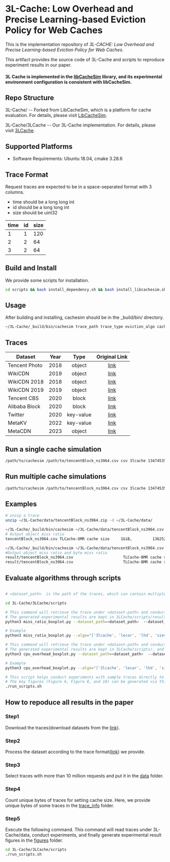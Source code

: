 # 3L-Cache: Low Overhead and Precise Learning-based Eviction Policy for Web Caches

This is the implementation repository of *3L-CACHE: Low Overhead and Precise Learning-based Eviction Policy for Web Caches*. 

This artifact provides the source code of 3L-Cache and scripts to reproduce experiment results in our paper.

#### 3L Cache is implemented in the [libCacheSim](https://github.com/1a1a11a/libCacheSim) library, and its experimental environment configuration is consistent with libCacheSim.

## Repo Structure

3L-Cache/ -- Forked from LibCacheSim, which is a platform for cache evaluation. For details, please visit [LibCacheSim](https://github.com/1a1a11a/libCacheSim).

3L-Cache/3LCache -- Our 3L-Cache implementation. For details, please visit [3LCache](https://github.com/optiq-lab/3L-Cache/tree/main/3LCache).

 ## Supported Platforms
- Software Requirements: Ubuntu 18.04, cmake 3.28.6

## Trace Format
Request traces are expected to be in a space-separated format with 3 columns.
- time should be a long long int
- id should be a long long int
- size should be uint32

| time |  id | size |
| ---- | --- | ---- |
|   1  |  1  |  120 |
|   2  |  2  |   64 |
|   3  |  2  |   64 |

## Build and Install 
We provide some scripts for installation.
```bash
cd scripts && bash install_dependency.sh && bash install_libcachesim.sh
```

## Usage
After building and installing, cachesim should be in the _build/bin/ directory.
```bash
~/3L-Cache/_build/bin/cachesim trace_path trace_type eviction_algo cache_size [OPTION...]
```

## Traces


| Dataset       | Year |    Type   |                                      Original Link                                                |
|---------------|------|:---------:|:-------------------------------------------------------------------------------------------------:|
| Tencent Photo | 2018 |   object  |                      [link](http://iotta.snia.org/traces/parallel?only=27476)                     |
| WikiCDN       | 2019 |   object  |          [link](https://wikitech.wikimedia.org/wiki/Analytics/Data_Lake/Traffic/Caching)          |
| WikiCDN 2018  | 2018 |   object  |          [link](http://lrb.cs.princeton.edu/wiki2018.tr.tar.gz)                                   |
| WikiCDN 2019  | 2019 |   object  |          [link](http://lrb.cs.princeton.edu/wiki2019.tr.tar.gz)                                   |
| Tencent CBS   | 2020 |   block   |                      [link](http://iotta.snia.org/traces/parallel?only=27917)                     |
| Alibaba Block | 2020 |   block   |                          [link](https://github.com/alibaba/block-traces)                          |
| Twitter       | 2020 | key-value |                          [link](https://github.com/twitter/cache-traces)                          |
| MetaKV        | 2022 | key-value | [link](https://cachelib.org/docs/Cache_Library_User_Guides/Cachebench_FB_HW_eval/#list-of-traces) |
| MetaCDN       | 2023 | object    | [link](https://cachelib.org/docs/Cache_Library_User_Guides/Cachebench_FB_HW_eval/#list-of-traces) |


## Run a single cache simulation
```bash
/path/to/cachesim /path/to/tencentBlock_ns3964.csv csv 3lcache 1347453593  -t "time-col=1, obj-id-is-num=true, obj-id-col=2, obj-size-col=3"
```

## Run multiple cache simulations
```bash
/path/to/cachesim /path/to/tencentBlock_ns3964.csv csv 3lcache 1347453593,13474535 -t "time-col=1, obj-id-is-num=true, obj-id-col=2, obj-size-col=3"
```

## Examples
```bash
# unzip a trace
unzip ~/3L-Cache/data/tencentBlock_ns3964.zip -d ~/3L-Cache/data/

~/3L-Cache/_build/bin/cachesim ~/3L-Cache/data/tencentBlock_ns3964.csv csv 3lcache-omr 1347453593 -t "time-col=1, obj-id-is-num=true, obj-id-col=2, obj-size-col=3"
# Output object miss ratio
tencentBlock_ns3964.csv TLCache-OMR cache size     1GiB,         13625211 req, miss ratio 0.3380, throughput 0.59 MQPS

~/3L-Cache/_build/bin/cachesim ~/3L-Cache/data/tencentBlock_ns3964.csv csv 3lcache 1347453593,13474535 -t "time-col=1, obj-id-is-num=true, obj-id-col=2, obj-size-col=3"
#Output object miss ratio and byte miss ratio
result/tencentBlock_ns3964.csv                      TLCache-BMR cache size        1GiB, 13625211 req, miss ratio 0.3421, byte miss ratio 0.1034
result/tencentBlock_ns3964.csv                      TLCache-BMR cache size        0GiB, 13625211 req, miss ratio 0.5300, byte miss ratio 0.6377
```

## Evaluate algorithms through scripts
```bash

# <dataset_path>  is the path of the traces, which can contain multiple traces; <dataset_info> records the number of unique bytes(the minimum cache size required to store the entire trace). It is composed of a dictionary, where the key represents the name of the trace and the value represents the number of unique bytes; <algo> is a list containing the caching strategies that need to be measured; <metric> only includes object miss ratio(omr) and byte miss ratio(bmr).

cd 3L-Cache/3LCache/scripts

# This command will retrieve the trace under <dataset-path> and conduct experiments to measure the miss ratio.
# The generated experimental results are kept in 3LCache/scripts/result, and corresponding boxplots are generated in the figures folder.
python3 miss_ratio_boxplot.py --dataset_path=<dataset_path>  --dataset_info=<dataset_info> --algo=<eviction_algo> --metric=<metric>

# Example
python3 miss_ratio_boxplot.py --algo="['3lcache', 'lecar', 'lhd', 'sieve', 'cacheus', 'gdsf', 'tinylfu', 's3fifo', 'lru','arc']" --dataset_path="../../data/" --dataset_info="./trace_info/dataset_info.txt" --metric="bmr"

# This command will retrieve the trace under <dataset-path> and conduct experiments to measure the cpu overhead.
# The generated experimental results are kept in 3LCache/scripts/, and corresponding boxplots are generated in the figures folder.
python3 cpu_overhead_boxplot.py --dataset_path=<dataset_path>  --dataset_info=<dataset_info> --algo=<eviction_algo>

# Example
python3 cpu_overhead_boxplot.py --algo="['3lcache', 'lecar', 'lhd', 'sieve', 'cacheus', 'gdsf', 'tinylfu', 's3fifo', 'lru','arc']" --dataset_path="../../data/" --dataset_info="./trace_info/dataset_info.txt"

# This script helps conduct experiments with sample traces directly to show the code is functional.
# The key figures (Figure 6, Figure 8, and 10) can be generated via this script with real traces or sample traces.
./run_scripts.sh
```
## How to repoduce all results in the paper

### Step1
Download the traces(download datasets from the [link](#traces)). 

### Step2
Process the dataset according to the trace format([link](#trace-format)) we provide.

### Step3
Select traces with more than 10 million requests and put it in the [data](./data/) folder.

### Step4
Count unique bytes of traces for setting cache size. Here, we provide unique bytes of some traces in the [trace_info](./3LCache/scripts/trace_info/) folder.

### Step5
Execute the following command. This command will read traces under 3L-Cache/data, conduct experiments, and finally generate experimental result figures in the [figures](./3LCache/scripts/figures/) folder.
```bash
cd 3L-Cache/3LCache/scripts
./run_scripts.sh
```

<!-- # Then execute the following command to obtain the miss ratio of this dataset. 
# In the figures folder, a result figure of the byte miss ratio for the Alibaba dataset will be generated(Figure 6(d) and Figure 6(h)).
python3 miss_ratio_boxplot.py --algo="['lhd', 'gdsf', 'arc', 'sieve', 's3fifo', 'tinylfu', 'lecar', 'cacheus', 'lrb', '3lcache']" --dataset_path="~/Alibaba/" --dataset_info="./trace_info/alibaba_info.txt" --metric="bmr"

# In the figures folder, a result figure of the object miss ratio for the Alibaba dataset will be generated(Figure 8(d) and Figure 8(h)).
python3 miss_ratio_boxplot.py --algo="['lhd', 'gdsf', 'arc', 'sieve', 's3fifo', 'tinylfu', 'lecar', 'cacheus', 'lrb', '3lcache']" --dataset_path="~/Alibaba/" --dataset_info="./trace_info/alibaba_info.txt" --metric="omr"

# In the figures folder, a result figure of the cpu overhead for the Alibaba dataset will be generated.
python3 cpu_overhead_boxplot.py --algo="['lhd', 'gdsf', 'arc', 'sieve', 's3fifo', 'tinylfu', 'lecar', 'cacheus', 'lrb', '3lcache']" --dataset_path="~/Alibaba/" --dataset_info="./trace_info/alibaba_info.txt" -->